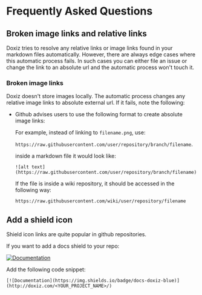 # Frequently Asked Questions

## Broken image links and relative links

Doxiz tries to resolve any relative links or image links found in your markdown files automatically. 
However, there are always edge cases where this automatic process fails.
In such cases you can either file an issue or change the link to an absolute url and the automatic process won't touch it.

### Broken image links

Doxiz doesn't store images locally. The automatic process changes any relative image links to absolute external url.
If it fails, note the following:

- Github advises users to use the following format to create absolute image links:
    
    For example, instead of linking to `filename.png`, use:
    
    `https://raw.githubusercontent.com/user/repository/branch/filename`.
    
    inside a markdown file it would look like:
    
    `![alt text](https://raw.githubusercontent.com/user/repository/branch/filename)`
    
    If the file is inside a wiki repository, it should be accessed in the following way:
    
    `https://raw.githubusercontent.com/wiki/user/repository/filename`

## Add a shield icon

Shield icon links are quite popular in github repositories.

If you want to add a docs shield to your repo:

[![Documentation](https://img.shields.io/badge/docs-doxiz-blue)](http://doxiz.com/<YOUR_PROJECT_NAME>/)

Add the following code snippet:

`[![Documentation](https://img.shields.io/badge/docs-doxiz-blue)](http://doxiz.com/<YOUR_PROJECT_NAME>/)`